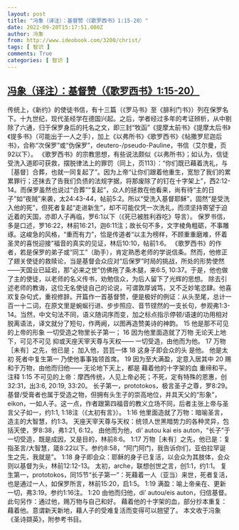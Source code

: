 ```yaml
---
layout: post
title: "冯象（译注）：基督赞（《歌罗西书》1:15-20）"
date: 2022-09-20T15:17:51.000Z
author: 冯象
from: http://www.ideobook.com/3200/christ/
tags: [ 智识 ]
comments: True
categories: [ 智识 ]
---
```

<!--1663687071000-->
[冯象（译注）：基督赞（《歌罗西书》1:15-20）](http://www.ideobook.com/3200/christ/)
------

<div>
传统上，《新约》的使徒书信，有十三篇（《罗马书》至《腓利门书》）列在保罗名下。十九世纪，现代圣经学在德国兴起。之后，学者经过多年的考证辨析，从中剔除了六通，归于保罗身后的托名之文，即三封“牧函”《提摩太前书》《提摩太后书》《提多书》（可能出于一人之手），加上《以弗所书》《歌罗西书》《帖撒罗尼迦后书》，合称“次保罗”或“伪保罗”，deutero-/pseudo-Pauline，书信（艾尔曼，页92以下）。 《歌罗西书》的宗教思想，有些说法颇似《以弗所书》；如认为，信徒受洗入道即可获救，摆脱律法上的罪罚（同上，页113）：“你们既已藉着洗礼，与［基督］合葬，也就一同复起了”。因为上帝“让你们跟着他重生，宽恕了我们的累累罪行；还抹去了告我们负债的法规字据，将那废除了的钉在十字架上”，西2:12-14。而保罗虽然也说过“合葬”“复起”，众人的拯救在他看来，尚有待“主的日子”如“夜贼”来袭，太24:43-44，帖前5:2。所以“受洗入基督耶稣”，固然“是受洗入他的死”，但死者复起“走进新生”，却不可能仅凭一次洗礼，而须坚持寄望于迫近着的天国，亦即人子再临，罗6:1以下（《死已被胜利吞吃》导言）。 保罗书信，多是口述，罗16:22，林前16:21，迦6:11注；故长句不多，文字棱角粗砺，不事雕琢。这峻急的风格，“重而有力”，恰是传道者“以主为榜样，不顾重重磨难，怀着圣灵的喜悦迎接”福音的真实的见证，林后10:10，帖前1:6。 《歌罗西书》的作者，若是保罗的弟子或“同工”（助手），肯定熟悉老师的学说信条。然而，他修正了翅关使徒的救赎论，当是基督会众应对“后保罗”时局的挑战，所处的形势使然——天国业已延宕，那“必来之世”仿佛拖了条木腿，来6:5, 10:37。于是，他也做了主的使徒，以老师的名义传书，劝勉信众，为后人留下了光辉的思想。 除去引述老师的教诲，这位无名使徒自己的论说，可谓敦厚诚笃，又不乏妙笔恣肆。他喜欢复杂句式，重视修辞。开篇作一首基督赞，便是极好的例证：从头至尾，总计一百一十二词，在原文里是蜿蜒行进、步步照应、音节铿然的一支长句，参观弗1:3-14。当然，中文句法不同，语义随词序而变，加之标点指示停顿/语速的功用相对脱离语法，译文就分了短句，作两阙，以图再造赞美诗的神韵。 15 他是那不可见的上帝的形象 一切受造之物里长子第一； 16 因为他里面造就了万物 无论天上地下，可见不可见 抑或天座天宰天尊与天权—— 一切受造，由他而为他。 17 万物［未有］之先，他已是； 加入他，芸芸一体 18 这身子即会众的头 是他。 他是太初 死者中复生第一 乃使他事事独领首席。 19 因为至大满盈，定意入居其中 20 赐和于万物，由他而归他—— 无论地下天上，都是 藉着他的十字架的血 重缔和平。 注释 1:15 不可见的上帝：摩西传统，人见上帝必死；不死，定有特殊的恩惠，创32:31，出3:6, 20:19, 33:20。 长子第一，prototokos，极言圣子之尊，罗8:29。基督/受膏者也属于受造之物，但拥有头生子的崇高地位，并具天父的“形象”，eikon，一如人子。这一点，作者跟第四福音的教义立场不同，后者主张上帝与圣言父子如一，约1:1, 1:18注（《太初有言》）。 1:16 他里面造就了万物：暗喻圣言，造主的大智慧，约1:3。 天座天宰天尊与天权：统领人世黑暗势力的各种灵异，包括天使，罗8:38，弗1:21, 6:12。 由他而为他，di&#8217; autou kai eis auton，“长子”于一切受造，既是成因，又是目的，林前8:6。 1:17 万物［未有］之先，他已是：复指圣言/大智慧，箴8:22以下。参约8:58，“阿门阿门，我告诉你们，亚伯拉罕诞生之先，我就是”。 1:18 身子即会众：耶稣的身子已复活，以会众为其肢体，会众则以基督为头，林前12:12-13。 太初，arche，联想创世之言，创1:1，约1:1。 复生第一，prototokos，同15节“长子第一”：死藉着一人（亚当）来世，死者复活，也是通过一人，如保罗所言，林前15:20，启1:5。 1:19 满盈：喻上帝亲在、更新一切，弗3:19。参约1:16注。 1:20 由他而归他，di&#8217; autou/eis auton，归信基督。此句另作：通过他，赐万物与自己和好。 藉着他的十字架的血，部分抄本重复：藉着他。意谓新天新地，藉人子的受难复活而变得可以翘望了。 本文收于冯象《圣诗撷英》，附参考书目。
</div>
